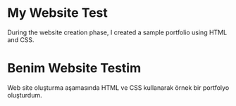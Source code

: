 # My Website Test
During the website creation phase, I created a sample portfolio using HTML and CSS.

# Benim Website Testim
Web site oluşturma aşamasında HTML ve CSS kullanarak örnek bir portfolyo oluşturdum. 
